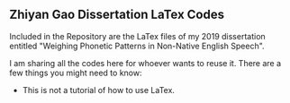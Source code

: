 ## Zhiyan Gao Dissertation LaTex Codes

Included in the Repository are the LaTex files of my 2019 dissertation entitled "Weighing Phonetic Patterns in Non-Native English Speech".

I am sharing all the codes here for whoever wants to reuse it. There are a few things you might need to know:

* This is not a tutorial of how to use LaTex. 
